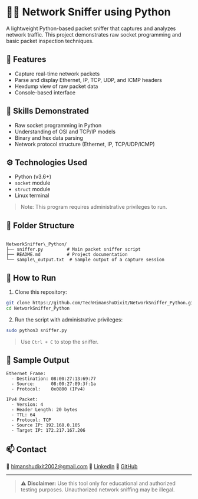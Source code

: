 # 🕵️‍♂️ Network Sniffer using Python

A lightweight Python-based packet sniffer that captures and analyzes network traffic. This project demonstrates raw socket programming and basic packet inspection techniques.

## 🚀 Features

- Capture real-time network packets
- Parse and display Ethernet, IP, TCP, UDP, and ICMP headers
- Hexdump view of raw packet data
- Console-based interface

## 🧠 Skills Demonstrated

- Raw socket programming in Python
- Understanding of OSI and TCP/IP models
- Binary and hex data parsing
- Network protocol structure (Ethernet, IP, TCP/UDP/ICMP)

## ⚙️ Technologies Used

- Python (v3.6+)
- `socket` module
- `struct` module
- Linux terminal

> Note: This program requires administrative privileges to run.

## 📁 Folder Structure

```

NetworkSniffer\_Python/
├── sniffer.py         # Main packet sniffer script
├── README.md          # Project documentation
└── sample\_output.txt  # Sample output of a capture session

````

## 🔧 How to Run

1. Clone this repository:

```bash
git clone https://github.com/TechHimanshuDixit/NetworkSniffer_Python.git
cd NetworkSniffer_Python
````

2. Run the script with administrative privileges:

```bash
sudo python3 sniffer.py
```

> Use `Ctrl + C` to stop the sniffer.

## 📌 Sample Output

```
Ethernet Frame:
  - Destination: 08:00:27:13:69:77
  - Source:      08:00:27:89:3f:1a
  - Protocol:    0x0800 (IPv4)

IPv4 Packet:
  - Version: 4
  - Header Length: 20 bytes
  - TTL: 64
  - Protocol: TCP
  - Source IP: 192.168.0.105
  - Target IP: 172.217.167.206
```

## 📫 Contact

📧 [himanshudixit2002@gmail.com](mailto:himanshudixit2002@gmail.com)
🔗 [LinkedIn](https://linkedin.com/in/himanshudixit2002)
🐙 [GitHub](https://github.com/TechHimanshuDixit)

---

> ⚠️ **Disclaimer:** Use this tool only for educational and authorized testing purposes. Unauthorized network sniffing may be illegal.

